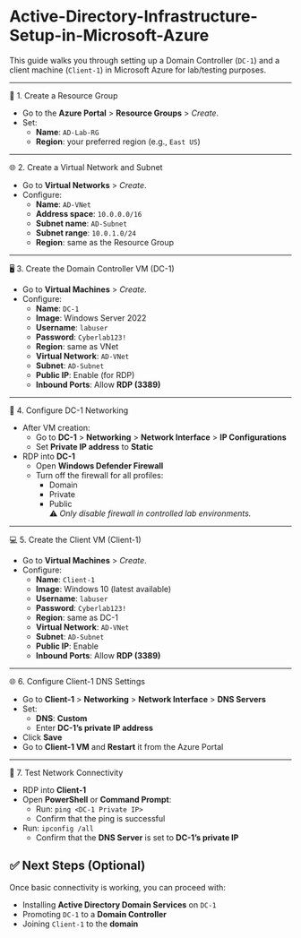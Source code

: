 # Active-Directory-Infrastructure-Setup-in-Microsoft-Azure
<p>
<p>

This guide walks you through setting up a Domain Controller (`DC-1`) and a client machine (`Client-1`) in Microsoft Azure for lab/testing purposes.

---


📁 1. Create a Resource Group</summary>

- Go to the **Azure Portal** > **Resource Groups** > *Create*.
- Set:
  - **Name**: `AD-Lab-RG`
  - **Region**: your preferred region (e.g., `East US`)



---


🌐 2. Create a Virtual Network and Subnet</summary>

- Go to **Virtual Networks** > *Create*.
- Configure:
  - **Name**: `AD-VNet`
  - **Address space**: `10.0.0.0/16`
  - **Subnet name**: `AD-Subnet`
  - **Subnet range**: `10.0.1.0/24`
  - **Region**: same as the Resource Group



---


🖥️ 3. Create the Domain Controller VM (DC-1)</summary>

- Go to **Virtual Machines** > *Create*.
- Configure:
  - **Name**: `DC-1`
  - **Image**: Windows Server 2022
  - **Username**: `labuser`
  - **Password**: `Cyberlab123!`
  - **Region**: same as VNet
  - **Virtual Network**: `AD-VNet`
  - **Subnet**: `AD-Subnet`
  - **Public IP**: Enable (for RDP)
  - **Inbound Ports**: Allow **RDP (3389)**



---


🔧 4. Configure DC-1 Networking</summary>

- After VM creation:
  - Go to **DC-1** > **Networking** > **Network Interface** > **IP Configurations**
  - Set **Private IP address** to **Static**
- RDP into **DC-1**
  - Open **Windows Defender Firewall**
  - Turn off the firewall for all profiles:
    - Domain
    - Private
    - Public  
  ⚠️ *Only disable firewall in controlled lab environments.*



---


💻 5. Create the Client VM (Client-1)</summary>

- Go to **Virtual Machines** > *Create*.
- Configure:
  - **Name**: `Client-1`
  - **Image**: Windows 10 (latest available)
  - **Username**: `labuser`
  - **Password**: `Cyberlab123!`
  - **Region**: same as DC-1
  - **Virtual Network**: `AD-VNet`
  - **Subnet**: `AD-Subnet`
  - **Public IP**: Enable
  - **Inbound Ports**: Allow **RDP (3389)**



---


🌐 6. Configure Client-1 DNS Settings</summary>

- Go to **Client-1** > **Networking** > **Network Interface** > **DNS Servers**
- Set:
  - **DNS**: **Custom**
  - Enter **DC-1’s private IP address**
- Click **Save**
- Go to **Client-1 VM** and **Restart** it from the Azure Portal



---
🔄 7. Test Network Connectivity</summary>

- RDP into **Client-1**
- Open **PowerShell** or **Command Prompt**:
  - Run: `ping <DC-1 Private IP>`
  - Confirm that the ping is successful
- Run: `ipconfig /all`
  - Confirm that the **DNS Server** is set to **DC-1’s private IP**


## ✅ Next Steps (Optional)

Once basic connectivity is working, you can proceed with:

- Installing **Active Directory Domain Services** on `DC-1`
- Promoting `DC-1` to a **Domain Controller**
- Joining `Client-1` to the **domain**

